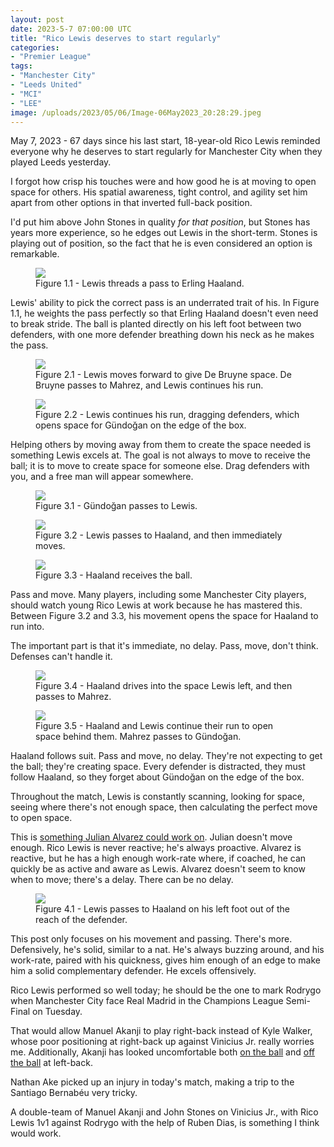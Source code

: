 ```yaml
---
layout: post
date: 2023-5-7 07:00:00 UTC
title: "Rico Lewis deserves to start regularly"
categories: 
- "Premier League"
tags: 
- "Manchester City"
- "Leeds United"
- "MCI"
- "LEE"
image: /uploads/2023/05/06/Image-06May2023_20:28:29.jpeg
---
```


May 7, 2023 - 67 days since his last start, 18-year-old Rico Lewis reminded everyone why he deserves to start regularly for Manchester City when they played Leeds yesterday. 

I forgot how crisp his touches were and how good he is at moving to open space for others. His spatial awareness, tight control, and agility set him apart from other options in that inverted full-back position.

I'd put him above John Stones in quality *for that position*, but Stones has years more experience, so he edges out Lewis in the short-term. Stones is playing out of position, so the fact that he is even considered an option is remarkable.

<figure>
    <img src="https://tacticsjournal.com/uploads/2023/05/06/Image-06May2023_20:27:35.jpeg">
    <figcaption>Figure 1.1 - Lewis threads a pass to Erling Haaland.</figcaption>
</figure>

Lewis' ability to pick the correct pass is an underrated trait of his. In Figure 1.1, he weights the pass perfectly so that Erling Haaland doesn't even need to break stride. The ball is planted directly on his left foot between two defenders, with one more defender breathing down his neck as he makes the pass.

<figure>
    <img src="https://tacticsjournal.com/uploads/2023/05/06/Image-06May2023_20:28:09.jpeg">
    <figcaption>Figure 2.1 - Lewis moves forward to give De Bruyne space. De Bruyne passes to Mahrez, and Lewis continues his run.</figcaption>
</figure>

<figure>
    <img src="https://tacticsjournal.com/uploads/2023/05/06/Image-06May2023_20:28:29.jpeg">
    <figcaption>Figure 2.2 - Lewis continues his run, dragging defenders, which opens space for Gündoğan on the edge of the box.</figcaption>
</figure>

Helping others by moving away from them to create the space needed is something Lewis excels at. The goal is not always to move to receive the ball; it is to move to create space for someone else. Drag defenders with you, and a free man will appear somewhere.

<figure>
    <img src="https://tacticsjournal.com/uploads/2023/05/06/Image-06May2023_20:29:03.jpeg">
    <figcaption>Figure 3.1 - Gündoğan passes to Lewis.</figcaption>
</figure>

<figure>
    <img src="https://tacticsjournal.com/uploads/2023/05/06/Image-06May2023_20:29:30.jpeg">
    <figcaption>Figure 3.2 - Lewis passes to Haaland, and then immediately moves.</figcaption>
</figure>

<figure>
    <img src="https://tacticsjournal.com/uploads/2023/05/06/Image-06May2023_20:29:54.jpeg">
    <figcaption>Figure 3.3 - Haaland receives the ball.</figcaption>
</figure>

Pass and move. Many players, including some Manchester City players, should watch young Rico Lewis at work because he has mastered this. Between Figure 3.2 and 3.3, his movement opens the space for Haaland to run into.

The important part is that it's immediate, no delay. Pass, move, don't think. Defenses can't handle it.

<figure>
    <img src="https://tacticsjournal.com/uploads/2023/05/06/Image-06May2023_20:30:14.jpeg">
    <figcaption>Figure 3.4 - Haaland drives into the space Lewis left, and then passes to Mahrez.</figcaption>
</figure> 

<figure>
    <img src="https://tacticsjournal.com/uploads/2023/05/06/Image-06May2023_20:30:36.jpeg">
    <figcaption>Figure 3.5 - Haaland and Lewis continue their run to open space behind them. Mahrez passes to Gündoğan.</figcaption>
</figure> 

Haaland follows suit. Pass and move, no delay. They're not expecting to get the ball; they're creating space. Every defender is distracted, they must follow Haaland, so they forget about Gündoğan on the edge of the box.

Throughout the match, Lewis is constantly scanning, looking for space, seeing where there's not enough space, then calculating the perfect move to open space.

This is [something Julian Alvarez could work on](https://tacticsjournal.com/Manchester-City-needed-more-runners-against-West-Ham/). Julian doesn't move enough. Rico Lewis is never reactive; he's always proactive. Alvarez is reactive, but he has a high enough work-rate where, if coached, he can quickly be as active and aware as Lewis. Alvarez doesn't seem to know when to move; there's a delay. There can be no delay.

<figure>
    <img src="https://tacticsjournal.com/uploads/2023/05/06/D4D575DF-C0BA-4C67-A850-6BB0C2CB23C3.gif">
    <figcaption>Figure 4.1 - Lewis passes to Haaland on his left foot out of the reach of the defender.</figcaption>
</figure>

This post only focuses on his movement and passing. There's more. Defensively, he's solid, similar to a nat. He's always buzzing around, and his work-rate, paired with his quickness, gives him enough of an edge to make him a solid complementary defender. He excels offensively.

Rico Lewis performed so well today; he should be the one to mark Rodrygo when Manchester City face Real Madrid in the Champions League Semi-Final on Tuesday.

That would allow Manuel Akanji to play right-back instead of Kyle Walker, whose poor positioning at right-back up against Vinicius Jr. really worries me. Additionally, Akanji has looked uncomfortable both [on the ball](https://tacticsjournal.com/Manuel-Akanji-weak-foot-and-bad-angles-at-left-center-back-in-Manchester-City-3-2/) and [off the ball](https://tacticsjournal.com/Manuel-Akanji-weak-foot-and-bad-angles-at-left-center-back-in-Manchester-City-3-2/) at left-back.

Nathan Ake picked up an injury in today's match, making a trip to the Santiago Bernabéu very tricky. 

A double-team of Manuel Akanji and John Stones on Vinicius Jr., with Rico Lewis 1v1 against Rodrygo with the help of Ruben Dias, is something I think would work.
